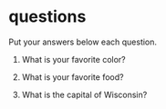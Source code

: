 # questions

Put your answers below each question.

1. What is your favorite color?

2. What is your favorite food?

3. What is the capital of Wisconsin?

